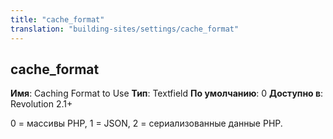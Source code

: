```yaml
---
title: "cache_format"
translation: "building-sites/settings/cache_format"
---
```


## cache\_format

**Имя**: Caching Format to Use
**Тип**: Textfield
**По умолчанию**: 0
**Доступно в**: Revolution 2.1+

0 = массивы PHP, 1 = JSON, 2 = сериализованные данные PHP.
